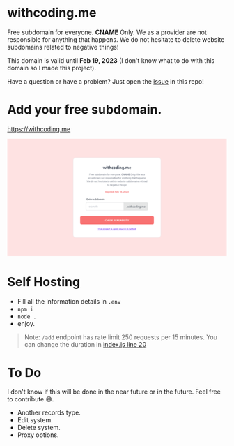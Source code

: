 # withcoding.me

Free subdomain for everyone. **CNAME** Only. We as a provider are not responsible for anything that happens. We do not hesitate to delete website subdomains related to negative things!

This domain is valid until **Feb 19, 2023** (I don't know what to do with this domain so I made this project).

Have a question or have a problem? Just open the [issue](https://github.com/JastinXyz/withcoding.me/issues) in this repo!

# Add your free subdomain.
https://withcoding.me

![preveiew](./ss/gambar.png)

# Self Hosting
- Fill all the information details in `.env`
- `npm i`
- `node .`
- enjoy.
> Note: `/add` endpoint has rate limit 250 requests per 15 minutes. You can change the duration in [index.js line 20](https://github.com/JastinXyz/withcoding.me/blob/main/index.js#L20)


# To Do
I don't know if this will be done in the near future or in the future. Feel free to contribute 😅️.

- Another records type.
- Edit system.
- Delete system.
- Proxy options.
